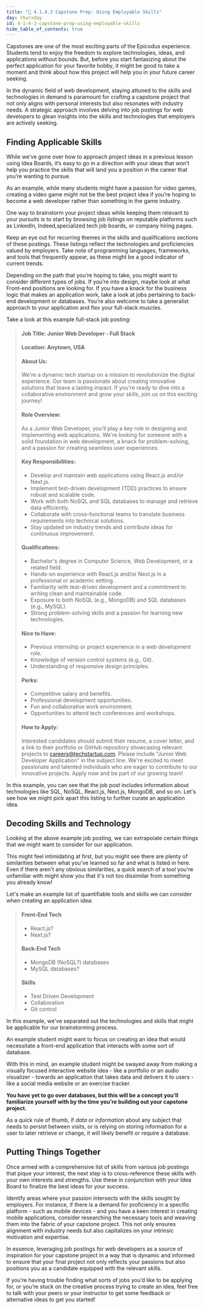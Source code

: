 ```yaml
---
title: "📓 4.1.4.3 Capstone Prep: Using Employable Skills"
day: thursday
id: 4-1-4-3-capstone-prep-using-employable-skills
hide_table_of_contents: true
---
```


Capstones are one of the most exciting parts of the Epicodus experience. Students tend to enjoy the freedom to explore technologies, ideas, and applications without bounds. But, before you start fantasizing about the perfect application for your favorite hobby, it might be good to take a moment and think about how this project will help you in your future career seeking.

In the dynamic field of web development, staying attuned to the skills and technologies in demand is paramount for crafting a capstone project that not only aligns with personal interests but also resonates with industry needs. A strategic approach involves delving into job postings for web developers to glean insights into the skills and technologies that employers are actively seeking.

## Finding Applicable Skills

While we’ve gone over how to approach project ideas in a previous lesson using Idea Boards, it’s easy to go in a direction with your ideas that won’t help you practice the skills that will land you a position in the career that you’re wanting to pursue. 

As an example, while many students might have a passion for video games, creating a video game might not be the best project idea if you’re hoping to become a web developer rather than something in the game industry.

One way to brainstorm your project ideas while keeping them relevant to your pursuits is to start by browsing job listings on reputable platforms such as LinkedIn, Indeed,specialized tech job boards, or company hiring pages.  

Keep an eye out for recurring themes in the skills and qualifications sections of these postings. These listings reflect the technologies and proficiencies valued by employers. Take note of programming languages, frameworks, and tools that frequently appear, as these might be a good indicator of current trends.

Depending on the path that you’re hoping to take, you might want to consider different types of jobs. If you’re into design, maybe look at what Front-end positions are looking for. If you have a knack for the business logic that makes an application work, take a look at jobs pertaining to back-end development or databases. You’re also welcome to take a generalist approach to your application and flex your full-stack muscles.

Take a look at this example full-stack job posting:

> #### Job Title: Junior Web Developer - Full Stack
> #### Location: Anytown, USA
> #### About Us:
> We're a dynamic tech startup on a mission to revolutionize the digital experience. Our team is passionate about creating innovative solutions that leave a lasting impact. If you're ready to dive into a collaborative environment and grow your skills, join us on this exciting journey!
>
> #### Role Overview:
> As a Junior Web Developer, you'll play a key role in designing and implementing web applications. We're looking for someone with a solid foundation in web development, a knack for problem-solving, and a passion for creating seamless user experiences.
>
> #### Key Responsibilities:
> * Develop and maintain web applications using React.js and/or Next.js.
> * Implement test-driven development (TDD) practices to ensure robust and scalable code.
> * Work with both NoSQL and SQL databases to manage and retrieve data efficiently.
> * Collaborate with cross-functional teams to translate business requirements into technical solutions.
> * Stay updated on industry trends and contribute ideas for continuous improvement.
>
> #### Qualifications:
> * Bachelor's degree in Computer Science, Web Development, or a related field.
> * Hands-on experience with React.js and/or Next.js in a professional or academic setting.
> * Familiarity with test-driven development and a commitment to writing clean and maintainable code.
> * Exposure to both NoSQL (e.g., MongoDB) and SQL databases (e.g., MySQL).
> * Strong problem-solving skills and a passion for learning new technologies.
>
> #### Nice to Have:
> * Previous internship or project experience in a web development role.
> * Knowledge of version control systems (e.g., Git).
> * Understanding of responsive design principles.
>
> #### Perks:
> * Competitive salary and benefits.
> * Professional development opportunities.
> * Fun and collaborative work environment.
> * Opportunities to attend tech conferences and workshops.
>
> #### How to Apply:
> Interested candidates should submit their resume, a cover letter, and a link to their portfolio or GitHub repository showcasing relevant projects to careers@techstartup.com. Please include "Junior Web Developer Application" in the subject line.
> We're excited to meet passionate and talented individuals who are eager to contribute to our innovative projects. Apply now and be part of our growing team!



In this example, you can see that the job post includes information about technologies like SQL, NoSQL, React.js, Next.js, MongoDB, and so on. Let's see how we might pick apart this listing to further curate an application idea.

## Decoding Skills and Technology

Looking at the above example job posting, we can extrapolate certain things that we might want to consider for our application.

This might feel intimidating at first, but you might see there are plenty of similarities between what you’ve learned so far and what is listed in here. Even if there aren't any obvious similarities, a quick search of a tool you're unfamiliar with might show you that it's not too dissimilar from something you already know!

Let's make an example list of quantifiable tools and skills we can consider when creating an application idea:

> #### Front-End Tech
> * React.js?
> * Next.js?
>
> #### Back-End Tech
> * MongoDB (NoSQL?) databases
> * MySQL databases?
>
> #### Skills
> * Test Driven Development
> * Collaboration
> * Git control

In this example, we've separated out the technologies and skills that might be applicable for our brainstorming process.

An example student might want to focus on creating an idea that would necessitate a front-end application that interacts with some sort of database.

With this in mind, an example student might be swayed away from making a visually focused interactive website idea - like a portfolio or an audio visualizer -  towards an application that takes data and delivers it to users - like a social media website or an exercise tracker.

**You have yet to go over databases, but this will be a concept you’ll familiarize yourself with by the time you’re building out your capstone project.**

As a quick rule of thumb, if *data* or *information* about any subject that needs to persist between visits, or is relying on storing information for a user to later retrieve or change, it will likely benefit or require a database.

## Putting Things Together

Once armed with a comprehensive list of skills from various job postings that pique your interest, the next step is to cross-reference these skills with your own interests and strengths. Use these in conjunction with your Idea Board to finalize the best ideas for your success.

Identify areas where your passion intersects with the skills sought by employers. For instance, if there is a demand for proficiency in a specific platform - such as mobile devices - and you have a keen interest in creating mobile applications, consider researching the necessary tools and weaving them into the fabric of your capstone project. This not only ensures alignment with industry needs but also capitalizes on your intrinsic motivation and expertise.

In essence, leveraging job postings for web developers as a source of inspiration for your capstone project in a way that is dynamic and informed to ensure that your final project not only reflects your passions but also positions you as a candidate equipped with the relevant skills.

If you’re having trouble finding what sorts of jobs you’d like to be applying for, or you’re stuck on the creative process trying to create an idea, feel free to talk with your peers or your instructor to get some feedback or alternative ideas to get you started! 
